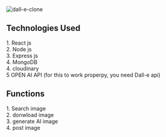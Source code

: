 ![dall-e-clone](https://user-images.githubusercontent.com/21156190/226887540-f2e69628-98fb-4725-b8e8-e8ca8751a674.jpg)

<h2>Technologies Used</h2>
1. React js <br/>
2. Node js <br/>
3. Express js <br/>
4. MongoDB <br/> 
4. cloudinary<br/>
5 OPEN AI API (for this to work properpy, you need Dall-e api)

<h2>Functions</h2>
1. Search image <br/> 
2. donwload image <br/> 
3. generate AI image <br/> 
4. post image

